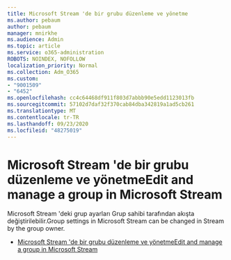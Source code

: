 ```yaml
---
title: Microsoft Stream 'de bir grubu düzenleme ve yönetme
ms.author: pebaum
author: pebaum
manager: mnirkhe
ms.audience: Admin
ms.topic: article
ms.service: o365-administration
ROBOTS: NOINDEX, NOFOLLOW
localization_priority: Normal
ms.collection: Adm_O365
ms.custom:
- "9001509"
- "6452"
ms.openlocfilehash: cc4c64468df911f803d7abbb90e5edd1123013fb
ms.sourcegitcommit: 57102d7daf32f370cab84dba342819a1ad5cb261
ms.translationtype: MT
ms.contentlocale: tr-TR
ms.lasthandoff: 09/23/2020
ms.locfileid: "48275019"
---
```

# <a name="edit-and-manage-a-group-in-microsoft-stream"></a><span data-ttu-id="f8acf-102">Microsoft Stream 'de bir grubu düzenleme ve yönetme</span><span class="sxs-lookup"><span data-stu-id="f8acf-102">Edit and manage a group in Microsoft Stream</span></span>

<span data-ttu-id="f8acf-103">Microsoft Stream 'deki grup ayarları Grup sahibi tarafından akışta değiştirilebilir.</span><span class="sxs-lookup"><span data-stu-id="f8acf-103">Group settings in Microsoft Stream can be changed in Stream by the group owner.</span></span>  

- [<span data-ttu-id="f8acf-104">Microsoft Stream 'de bir grubu düzenleme ve yönetme</span><span class="sxs-lookup"><span data-stu-id="f8acf-104">Edit and manage a group in Microsoft Stream</span></span>](https://docs.microsoft.com/stream/portal-manage-groups)
